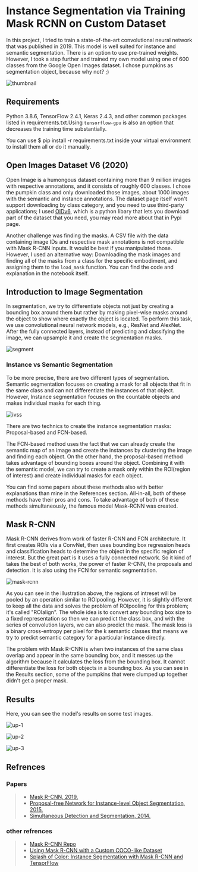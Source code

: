 # Instance Segmentation via Training Mask RCNN on Custom Dataset

 In this project, I tried to train a state-of-the-art convolutional neural network that was published in 2019. This model is well suited for instance and semantic segmentation. There is an option to use pre-trained weights. However, I took a step further and trained my own model using one of 600 classes from the Google Open Images dataset. I chose pumpkins as segmentation object, because why not? ;)
 
 
![thumbnail](/images/thumb.jpg)


## Requirements

Python 3.8.6, TensorFlow 2.4.1, Keras 2.4.3, and other common packages listed in requirements.txt.Using `tensorflow-gpu` is also an option that decreases the training time substantially.

You can use $ pip install -r requirements.txt inside your virtual environment to install them all or do it manually.

## Open Images Dataset V6 (2020)

Open Image is a humongous dataset containing more than 9 million images with respective annotations, and it consists of roughly 600 classes. I chose the pumpkin class and only downloaded those images, about 1000 images with the semantic and instance annotations. The dataset page itself won't support downloading by class category, and you need to use third-party applications; I used [OIDv6](https://pypi.org/project/oidv6/), which is a python libary that lets you download part of the dataset that you need, you may read more about that in Pypi page.

Another challenge was finding the masks. A CSV file with the data containing image IDs and respective mask annotations is not compatible with Mask R-CNN inputs. It would be best if you manipulated those. However, I used an alternative way: Downloading the mask images and finding all of the masks from a class for the specific embodiment, and assigning them to the `load_mask` function. You can find the code and explanation in the notebook itself.

## Introduction to Image Segmentation

In segmentation, we try to differentiate objects not just by creating a bounding box around them but rather by making pixel-wise masks around the object to show where exactly the object is located. To perform this task, we use convolutional neural network models, e.g., ResNet and AlexNet. After the fully connected layers, instead of predicting and classifying the image, we can upsample it and create the segmentation masks.

![segment](/images/segment.png)

### Instance vs Semantic Segmentation 
To be more precise, there are two different types of segmentation. Semantic segmentation focuses on creating a mask for all objects that fit in the same class and can not differentiate the instances of that object. However, Instance segmentation focuses on the countable objects and makes individual masks for each thing. 

![ivss](ivss.webp)

There are two technics to create the instance segmentation masks: Proposal-based and FCN-based.

The FCN-based method uses the fact that we can already create the semantic map of an image and create the instances by clustering the image and finding each object.
On the other hand, the proposal-based method takes advantage of bounding boxes around the object. Combining it with the semantic model, we can try to create a mask only within the ROI(region of interest) and create individual masks for each object.

You can find some papers about these methods also with better explanations than mine in the References section. All-in-all, both of these methods have their pros and cons. To take advantage of both of these methods simultaneously, the famous model Mask-RCNN was created.


## Mask R-CNN

Mask R-CNN derives from work of faster R-CNN and FCN architecture. It first creates ROIs via a ConvNet, then uses bounding box regression heads and classification heads to determine the object in the specific region of interest. But the great part is it uses a fully connected network. So it kind of takes the best of both works, the power of faster R-CNN, the proposals and detection. It is also using the FCN for semantic segmentation.

![mask-rcnn](/images/rcnn.PNG)

As you can see in the illustration above, the regions of intreset will be pooled by an operation similar to ROIpooling. However, it is slightly different to keep all the data and solves the problem of ROIpooling for this problem; it's called "ROIalign". The whole idea is to convert any bounding box size to a fixed representation so then we can predict the class box, and with the series of convolution layers, we can also predict the mask.
The mask loss is a binary cross-entropy per pixel for the k semantic classes that means we try to predict semantic category for a particular instance directly.

The problem with Mask R-CNN is when two instances of the same class overlap and appear in the same bounding box, and it messes up the algorithm because it calculates the loss from the bounding box. It cannot differentiate the loss for both objects in a bounding box. As you can see in the Results section, some of the pumpkins that were clumped up together didn't get a proper mask.

## Results

Here, you can see the model's results on some test images.

![up-1](/images/up-1.jpg)

![up-2](/images/up-2.jpg)

![up-3](/images/up-3.jpg)


## Refrences

   ### Papers
   
> - [Mask R-CNN, 2019.](https://arxiv.org/pdf/1703.06870v3.pdf)
> - [Proposal-free Network for Instance-level Object Segmentation, 2015.](https://arxiv.org/pdf/1509.02636a)
> - [Simultaneous Detection and Segmentation, 2014.](https://arxiv.org/pdf/1407.1808)

  ### other refrences

> - [Mask R-CNN Repo](https://github.com/matterport/Mask_RCNN)
> - [Using Mask R-CNN with a Custom COCO-like Dataset](https://www.immersivelimit.com/tutorials/using-mask-r-cnn-on-custom-coco-like-dataset)
> - [Splash of Color: Instance Segmentation with Mask R-CNN and TensorFlow](https://engineering.matterport.com/splash-of-color-instance-segmentation-with-mask-r-cnn-and-tensorflow-7c761e238b46)

